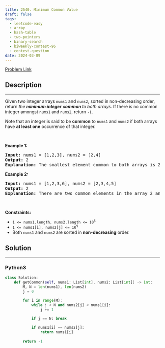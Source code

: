 ```yaml
---
title: 2540. Minimum Common Value
draft: false
tags: 
  - leetcode-easy
  - array
  - hash-table
  - two-pointers
  - binary-search
  - biweekly-contest-96
  - contest-question
date: 2024-03-09
---
```


[Problem Link](https://leetcode.com/problems/minimum-common-value/)

## Description

---
<p>Given two integer arrays <code>nums1</code> and <code>nums2</code>, sorted in non-decreasing order, return <em>the <strong>minimum integer common</strong> to both arrays</em>. If there is no common integer amongst <code>nums1</code> and <code>nums2</code>, return <code>-1</code>.</p>

<p>Note that an integer is said to be <strong>common</strong> to <code>nums1</code> and <code>nums2</code> if both arrays have <strong>at least one</strong> occurrence of that integer.</p>

<p>&nbsp;</p>
<p><strong class="example">Example 1:</strong></p>

<pre>
<strong>Input:</strong> nums1 = [1,2,3], nums2 = [2,4]
<strong>Output:</strong> 2
<strong>Explanation:</strong> The smallest element common to both arrays is 2, so we return 2.
</pre>

<p><strong class="example">Example 2:</strong></p>

<pre>
<strong>Input:</strong> nums1 = [1,2,3,6], nums2 = [2,3,4,5]
<strong>Output:</strong> 2
<strong>Explanation:</strong> There are two common elements in the array 2 and 3 out of which 2 is the smallest, so 2 is returned.
</pre>

<p>&nbsp;</p>
<p><strong>Constraints:</strong></p>

<ul>
	<li><code>1 &lt;= nums1.length, nums2.length &lt;= 10<sup>5</sup></code></li>
	<li><code>1 &lt;= nums1[i], nums2[j] &lt;= 10<sup>9</sup></code></li>
	<li>Both <code>nums1</code> and <code>nums2</code> are sorted in <strong>non-decreasing</strong> order.</li>
</ul>


## Solution

---
### Python3
``` py title='minimum-common-value'
class Solution:
    def getCommon(self, nums1: List[int], nums2: List[int]) -> int:
        M, N = len(nums1), len(nums2)
        j = 0

        for i in range(M):
            while j < N and nums2[j] < nums1[i]:
                j += 1
            
            if j == N: break

            if nums1[i] == nums2[j]:
                return nums1[i]
        
        return -1
```

